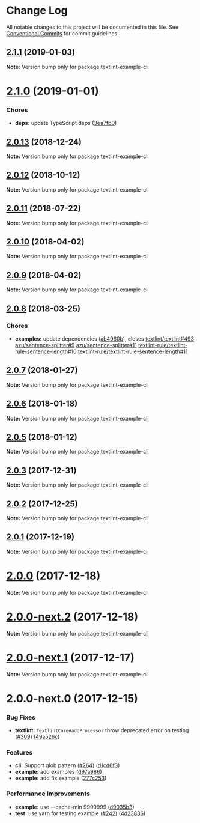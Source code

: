 # Change Log

All notable changes to this project will be documented in this file.
See [Conventional Commits](https://conventionalcommits.org) for commit guidelines.

<a name="2.1.1"></a>
## [2.1.1](https://github.com/textlint/textlint/compare/textlint-example-cli@2.1.0...textlint-example-cli@2.1.1) (2019-01-03)

**Note:** Version bump only for package textlint-example-cli





<a name="2.1.0"></a>
# [2.1.0](https://github.com/textlint/textlint/compare/textlint-example-cli@2.0.13...textlint-example-cli@2.1.0) (2019-01-01)


### Chores

* **deps:** update TypeScript deps ([3ea7fb0](https://github.com/textlint/textlint/commit/3ea7fb0))




<a name="2.0.13"></a>
## [2.0.13](https://github.com/textlint/textlint/compare/textlint-example-cli@2.0.11...textlint-example-cli@2.0.13) (2018-12-24)




**Note:** Version bump only for package textlint-example-cli

<a name="2.0.12"></a>
## [2.0.12](https://github.com/textlint/textlint/compare/textlint-example-cli@2.0.11...textlint-example-cli@2.0.12) (2018-10-12)




**Note:** Version bump only for package textlint-example-cli

<a name="2.0.11"></a>
## [2.0.11](https://github.com/textlint/textlint/compare/textlint-example-cli@2.0.10...textlint-example-cli@2.0.11) (2018-07-22)




**Note:** Version bump only for package textlint-example-cli

<a name="2.0.10"></a>
## [2.0.10](https://github.com/textlint/textlint/compare/textlint-example-cli@2.0.9...textlint-example-cli@2.0.10) (2018-04-02)




**Note:** Version bump only for package textlint-example-cli

<a name="2.0.9"></a>
## [2.0.9](https://github.com/textlint/textlint/compare/textlint-example-cli@2.0.8...textlint-example-cli@2.0.9) (2018-04-02)




**Note:** Version bump only for package textlint-example-cli

<a name="2.0.8"></a>
## [2.0.8](https://github.com/textlint/textlint/compare/textlint-example-cli@2.0.7...textlint-example-cli@2.0.8) (2018-03-25)


### Chores

* **examples:** update dependencies ([ab4960b](https://github.com/textlint/textlint/commit/ab4960b)), closes [textlint/textlint#493](https://github.com/textlint/textlint/issues/493) [azu/sentence-splitter#9](https://github.com/azu/sentence-splitter/issues/9) [azu/sentence-splitter#11](https://github.com/azu/sentence-splitter/issues/11) [textlint-rule/textlint-rule-sentence-length#10](https://github.com/textlint-rule/textlint-rule-sentence-length/issues/10) [textlint-rule/textlint-rule-sentence-length#11](https://github.com/textlint-rule/textlint-rule-sentence-length/issues/11)




<a name="2.0.7"></a>
## [2.0.7](https://github.com/textlint/textlint/compare/textlint-example-cli@2.0.6...textlint-example-cli@2.0.7) (2018-01-27)




**Note:** Version bump only for package textlint-example-cli

<a name="2.0.6"></a>
## [2.0.6](https://github.com/textlint/textlint/compare/textlint-example-cli@2.0.5...textlint-example-cli@2.0.6) (2018-01-18)




**Note:** Version bump only for package textlint-example-cli

<a name="2.0.5"></a>
## [2.0.5](https://github.com/textlint/textlint/compare/textlint-example-cli@2.0.4...textlint-example-cli@2.0.5) (2018-01-12)




**Note:** Version bump only for package textlint-example-cli

<a name="2.0.3"></a>
## [2.0.3](https://github.com/textlint/textlint/compare/textlint-example-cli@2.0.2...textlint-example-cli@2.0.3) (2017-12-31)




**Note:** Version bump only for package textlint-example-cli

<a name="2.0.2"></a>
## [2.0.2](https://github.com/textlint/textlint/compare/textlint-example-cli@2.0.1...textlint-example-cli@2.0.2) (2017-12-25)




**Note:** Version bump only for package textlint-example-cli

<a name="2.0.1"></a>
## [2.0.1](https://github.com/textlint/textlint/compare/textlint-example-cli@2.0.0...textlint-example-cli@2.0.1) (2017-12-19)




**Note:** Version bump only for package textlint-example-cli

<a name="2.0.0"></a>
# [2.0.0](https://github.com/textlint/textlint/compare/textlint-example-cli@2.0.0-next.2...textlint-example-cli@2.0.0) (2017-12-18)




**Note:** Version bump only for package textlint-example-cli

<a name="2.0.0-next.2"></a>
# [2.0.0-next.2](https://github.com/textlint/textlint/compare/textlint-example-cli@2.0.0-next.1...textlint-example-cli@2.0.0-next.2) (2017-12-18)




**Note:** Version bump only for package textlint-example-cli

<a name="2.0.0-next.1"></a>
# [2.0.0-next.1](https://github.com/textlint/textlint/compare/textlint-example-cli@2.0.0-next.0...textlint-example-cli@2.0.0-next.1) (2017-12-17)




**Note:** Version bump only for package textlint-example-cli

<a name="2.0.0-next.0"></a>
# 2.0.0-next.0 (2017-12-15)


### Bug Fixes

* **textlint:** `TextlintCore#addProcessor` throw deprecated error on testing ([#309](https://github.com/textlint/textlint/issues/309)) ([49a526c](https://github.com/textlint/textlint/commit/49a526c))


### Features

* **cli:** Support glob pattern ([#264](https://github.com/textlint/textlint/issues/264)) ([d1cd6f3](https://github.com/textlint/textlint/commit/d1cd6f3))
* **example:** add examples ([d97a986](https://github.com/textlint/textlint/commit/d97a986))
* **example:** add fix example ([277c253](https://github.com/textlint/textlint/commit/277c253))


### Performance Improvements

* **example:** use --cache-min 9999999 ([d9035b3](https://github.com/textlint/textlint/commit/d9035b3))
* **test:** use yarn for testing example ([#242](https://github.com/textlint/textlint/issues/242)) ([4d23836](https://github.com/textlint/textlint/commit/4d23836))
